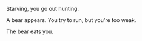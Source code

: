 Starving, you go out hunting.

A bear appears. You try to run, but you're too weak.

The bear eats you.
